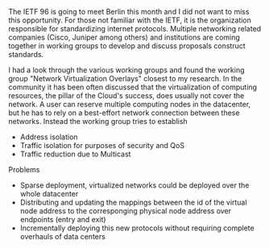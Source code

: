 The IETF 96 is going to meet Berlin this month and I did not want to miss this
opportunity. For those not familiar with the IETF, it is the organization
responsible for standardizing internet protocols. Multiple networking related
companies (Cisco, Juniper among others) and institutions are coming together in
working groups to develop and discuss proposals construct standards.

I had a look through the various working groups and found the working group
"Network Virtualization Overlays" closest to my research. In the community it
has been often discussed that the virtualization of computing resources, the
pillar of the Cloud's success, does usually not cover the network. A user can
reserve multiple computing nodes in the datacenter, but he has to rely on a
best-effort network connection between these networks. Instead the working group
tries to establish 

- Address isolation
- Traffic isolation for purposes of security and QoS
- Traffic reduction due to Multicast

Problems
- Sparse deployment, virtualized networks could be deployed over the whole
  datacenter
- Distributing and updating the mappings between the id of the virtual node
  address to the corresponging physical node address over endpoints (entry and
  exit)
- Incrementally deploying this new protocols without requiring complete
  overhauls of data centers

